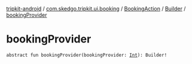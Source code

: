 [tripkit-android](../../../index.md) / [com.skedgo.tripkit.ui.booking](../../index.md) / [BookingAction](../index.md) / [Builder](index.md) / [bookingProvider](./booking-provider.md)

# bookingProvider

`abstract fun bookingProvider(bookingProvider: `[`Int`](https://kotlinlang.org/api/latest/jvm/stdlib/kotlin/-int/index.html)`): Builder!`